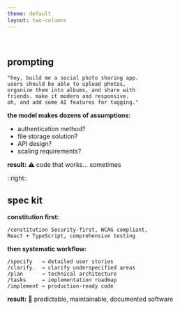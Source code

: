 ```yaml
---
theme: default
layout: two-columns
---
```


<br/>

## prompting

```
"hey, build me a social photo sharing app.
users should be able to upload photos, 
organize them into albums, and share with 
friends. make it modern and responsive.
oh, and add some AI features for tagging."
```

**the model makes dozens of assumptions:**
- authentication method?
- file storage solution?
- API design?
- scaling requirements?

**result:** ⚠️ code that works... sometimes

::right::

## spec kit

**constitution first:**
```
/constitution Security-first, WCAG compliant,
React + TypeScript, comprehensive testing
```

**then systematic workflow:**
```
/specify   → detailed user stories
/clarify.  → clarify underspecified areas
/plan      → technical architecture  
/tasks     → implementation roadmap
/implement → production-ready code
```

**result:** 🎯 predictable, maintainable, documented software

